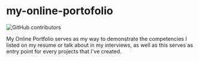 
# my-online-portofolio

![GitHub contributors](https://img.shields.io/github/contributors/MarionJayMBalugo/my-online-portofolio?color=%2376EE00&label=project%20contributors&logo=Github&style=flat-square)

My Online Portfolio  serves as my way to demonstrate the competencies I listed on my resume or talk about in my interviews, as well as this serves as entry point for every projects that I've created.